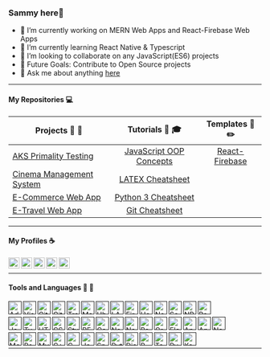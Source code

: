 ### Sammy here👋


- 🔭 I’m currently working on MERN Web Apps and React-Firebase Web Apps
- 🌱 I’m currently learning React Native & Typescript
- 👯 I’m looking to collaborate on any JavaScript(ES6) projects
- 🥅 Future Goals: Contribute to Open Source projects
- 💬 Ask me about anything [here](https://github.com/Sammy-Nyakabau/Sammy-Nyakabau/issues)
---
#### My Repositories :computer:

|  Projects :art: :pushpin:| Tutorials :school_satchel: :mortar_board:     |  Templates :page_facing_up: :pencil2: |
| ------------- |:--------------:| :--------------:| 
| [AKS Primality Testing](https://github.com/Sammy-Nyakabau/AKS-Implementation) | [JavaScript OOP Concepts](https://github.com/Sammy-Nyakabau/JavaScript-OOP-Concepts) | [React-Firebase](https://github.com/Sammy-Nyakabau/React-Firebase-Boilerplate) |
| [Cinema Management System](https://github.com/Sammy-Nyakabau/Cinema-Management-System) | [LATEX Cheatsheet](https://github.com/Sammy-Nyakabau/LATEX-Cheatsheet) | 
| [E-Commerce Web App](https://github.com/Sammy-Nyakabau/E-Commerce-Web-App) | [Python 3 Cheatsheet](https://github.com/Sammy-Nyakabau/Python-3-Cheatsheet) |  
| [E-Travel Web App](https://github.com/Sammy-Nyakabau/E-Travel-Web-App)| [Git Cheatsheet](https://github.com/Sammy-Nyakabau/Git-Cheatsheet) |

---

#### My Profiles :coffee:
[<img align="left" alt="Sammy Nyakabau | LinkedIn" width="22px" src="https://cdn.jsdelivr.net/npm/simple-icons@v3/icons/linkedin.svg" />](https://www.linkedin.com/in/sammy-nyakabau/)
[<img align="left" alt="Sammy Nyakabau | Code Pen" width="22px" src="https://cdn.jsdelivr.net/npm/simple-icons@3.6.0/icons/codepen.svg" />](https://codepen.io/sammy-nyakabau)
[<img align="left" alt="Sammy Nyakabau | Hackerrank" width="22px" src="https://cdn.jsdelivr.net/npm/simple-icons@3.6.0/icons/hackerrank.svg" />](https://www.hackerrank.com/nyakabausammy8)
[<img align="left" alt="Sammy Nyakabau | Glitch" width="22px" src="https://cdn.jsdelivr.net/npm/simple-icons@3.6.0/icons/glitch.svg" />](https://glitch.com/@Sammy-Nyakabau)
[<img align="left" alt="Sammy Nyakabau | Repl" width="22px" src="https://cdn.jsdelivr.net/npm/simple-icons@3.6.0/icons/repl-dot-it.svg" />](https://repl.it/@SammyNyakabau1)

<br >

<hr >

#### Tools and Languages :wrench: :electric_plug:

[<img align="left" alt="Adobe XD" width="26px" src="https://cdn.jsdelivr.net/npm/simple-icons@3.6.0/icons/adobexd.svg" />]()
[<img align="left" alt="Visual Studio Code" width="26px" src="https://cdn.jsdelivr.net/npm/simple-icons@3.6.0/icons/visualstudiocode.svg" />]()
[<img align="left" alt="Git" width="26px" src="https://cdn.jsdelivr.net/npm/simple-icons@3.6.0/icons/git.svg" />]()
[<img align="left" alt="Github" width="26px" src="https://cdn.jsdelivr.net/npm/simple-icons@3.6.0/icons/github.svg" />]()
[<img align="left" alt="Travis CI" width="26px" src="https://cdn.jsdelivr.net/npm/simple-icons@3.6.0/icons/travisci.svg" />]()
[<img align="left" alt="Markdown" width="26px" src="https://cdn.jsdelivr.net/npm/simple-icons@3.6.0/icons/markdown.svg" />]()
[<img align="left" alt="Ubuntu" width="26px" src="https://cdn.jsdelivr.net/npm/simple-icons@3.6.0/icons/ubuntu.svg" />]()
[<img align="left" alt="LATEX" width="26px" src="https://cdn.jsdelivr.net/npm/simple-icons@3.6.0/icons/latex.svg" />]()
[<img align="left" alt="Firebase" width="26px" src="https://cdn.jsdelivr.net/npm/simple-icons@3.6.0/icons/firebase.svg" />]()
[<img align="left" alt="Heroku" width="26px" src="https://cdn.jsdelivr.net/npm/simple-icons@3.6.0/icons/heroku.svg" />]()
[<img align="left" alt="Netlify" width="26px" src="https://cdn.jsdelivr.net/npm/simple-icons@3.6.0/icons/netlify.svg" />]()
[<img align="left" alt="Serverless" width="26px" src="https://cdn.jsdelivr.net/npm/simple-icons@3.6.0/icons/serverless.svg" />]()
[<img align="left" alt="NPM" width="26px" src="https://cdn.jsdelivr.net/npm/simple-icons@3.6.0/icons/npm.svg" />]()
[<img align="left" alt="Postman" width="26px" src="https://cdn.jsdelivr.net/npm/simple-icons@3.6.0/icons/postman.svg" />]()
<br >

[<img align="left" alt="JavaScript" width="26px" src="https://cdn.jsdelivr.net/npm/simple-icons@3.6.0/icons/javascript.svg" />]()
[<img align="left" alt="TypeScript" width="26px" src="https://cdn.jsdelivr.net/npm/simple-icons@3.6.0/icons/typescript.svg" />]()
[<img align="left" alt="HTML5" width="26px" src="https://cdn.jsdelivr.net/npm/simple-icons@3.6.0/icons/html5.svg" />]()
[<img align="left" alt="CSS3" width="26px" src="https://cdn.jsdelivr.net/npm/simple-icons@3.6.0/icons/css3.svg" />]()
[<img align="left" alt="Styled Components" width="26px" src="https://cdn.jsdelivr.net/npm/simple-icons@3.6.0/icons/styled-components.svg" />]()
[<img align="left" alt="REACT" width="26px" src="https://cdn.jsdelivr.net/npm/simple-icons@3.6.0/icons/react.svg" />]()
[<img align="left" alt="Gatsby" width="26px" src="https://cdn.jsdelivr.net/npm/simple-icons@3.6.0/icons/gatsby.svg"/>]()
[<img align="left" alt="Node" width="26px" src="https://cdn.jsdelivr.net/npm/simple-icons@3.6.0/icons/node-dot-js.svg" />]()
[<img align="left" alt="Next.js" width="26px" src="https://cdn.jsdelivr.net/npm/simple-icons@3.6.0/icons/next-dot-js.svg"/>]()
[<img align="left" alt="Redux" width="26px" src="https://cdn.jsdelivr.net/npm/simple-icons@3.6.0/icons/redux.svg" />]()
[<img align="left" alt="GraphQL" width="26px" src="https://cdn.jsdelivr.net/npm/simple-icons@3.6.0/icons/graphql.svg" />]()
[<img align="left" alt="Electron" width="26px" src="https://cdn.jsdelivr.net/npm/simple-icons@3.6.0/icons/electron.svg" />]()
[<img align="left" alt="Angular" width="26px" src="https://cdn.jsdelivr.net/npm/simple-icons@3.6.0/icons/angular.svg" />]()
[<img align="left" alt="Angular Universal" width="26px" src="https://cdn.jsdelivr.net/npm/simple-icons@3.6.0/icons/angularuniversal.svg" />]()
[<img align="left" alt="Nestjs" width="26px" src="https://cdn.jsdelivr.net/npm/simple-icons@3.6.0/icons/nestjs.svg"/>]()
<br >

[<img align="left" alt="Mongo" width="26px" src="https://cdn.jsdelivr.net/npm/simple-icons@3.6.0/icons/mongodb.svg" />]()
[<img align="left" alt="PostgreSQL" width="26px" src="https://cdn.jsdelivr.net/npm/simple-icons@3.6.0/icons/postgresql.svg" />]()
[<img align="left" alt="MySQL" width="26px" src="https://cdn.jsdelivr.net/npm/simple-icons@3.6.0/icons/mysql.svg" />]()
[<img align="left" alt="C++" width="26px" src="https://cdn.jsdelivr.net/npm/simple-icons@3.6.0/icons/cplusplus.svg" />]()
[<img align="left" alt="C" width="26px" src="https://cdn.jsdelivr.net/npm/simple-icons@3.6.0/icons/c.svg" />]()
[<img align="left" alt="Java" width="26px" src="https://cdn.jsdelivr.net/npm/simple-icons@3.6.0/icons/java.svg" />]()
[<img align="left" alt="Spring Boot" width="26px" src="https://cdn.jsdelivr.net/npm/simple-icons@3.6.0/icons/spring.svg" />]()
[<img align="left" alt="Python" width="26px" src="https://cdn.jsdelivr.net/npm/simple-icons@3.6.0/icons/python.svg" />]()
[<img align="left" alt="Django" width="26px" src="https://cdn.jsdelivr.net/npm/simple-icons@3.6.0/icons/django.svg" />]()
[<img align="left" alt="R" width="26px" src="https://cdn.jsdelivr.net/npm/simple-icons@3.6.0/icons/r.svg" />]()
[<img align="left" alt="Tensorflow" width="26px" src="https://cdn.jsdelivr.net/npm/simple-icons@3.6.0/icons/tensorflow.svg" />]()
[<img align="left" alt="PyTorch" width="26px" src="https://cdn.jsdelivr.net/npm/simple-icons@3.6.0/icons/pytorch.svg" />]()
[<img align="left" alt="Keras" width="26px" src="https://cdn.jsdelivr.net/npm/simple-icons@3.6.0/icons/keras.svg" />]()

<br >
<hr >



